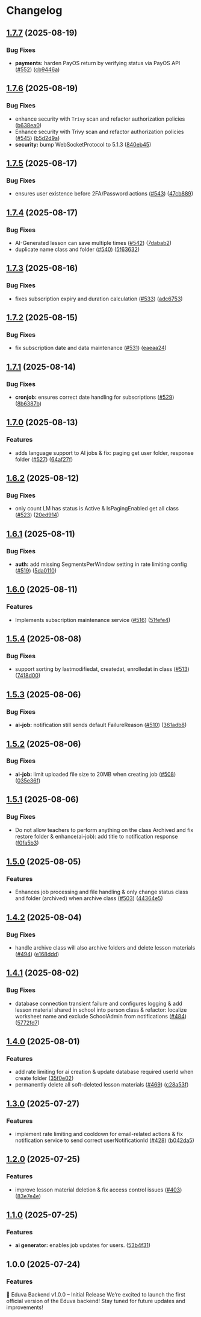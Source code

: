 # Changelog

## [1.7.7](https://github.com/tranduckhuy/eduva-backend/compare/v1.7.6...v1.7.7) (2025-08-19)


### Bug Fixes

* **payments:** harden PayOS return by verifying status via PayOS API ([#552](https://github.com/tranduckhuy/eduva-backend/issues/552)) ([cb9446a](https://github.com/tranduckhuy/eduva-backend/commit/cb9446ac4f55e69cfc33873494bd8ea322297924))

## [1.7.6](https://github.com/tranduckhuy/eduva-backend/compare/v1.7.5...v1.7.6) (2025-08-19)


### Bug Fixes

* enhance security with `Trivy` scan and refactor authorization policies ([b638ea0](https://github.com/tranduckhuy/eduva-backend/commit/b638ea067c990b77d91cd272ddac1f7cc879e6f3))
* Enhance security with Trivy scan and refactor authorization policies ([#545](https://github.com/tranduckhuy/eduva-backend/issues/545)) ([b5d2d9a](https://github.com/tranduckhuy/eduva-backend/commit/b5d2d9a1f15e37c616617e0aa9a54d87fdbc03f3))
* **security:** bump WebSocketProtocol to 5.1.3 ([840eb45](https://github.com/tranduckhuy/eduva-backend/commit/840eb45063ebaa8ee62e138c162cb9880e0273be))

## [1.7.5](https://github.com/tranduckhuy/eduva-backend/compare/v1.7.4...v1.7.5) (2025-08-17)


### Bug Fixes

* ensures user existence before 2FA/Password actions ([#543](https://github.com/tranduckhuy/eduva-backend/issues/543)) ([47cb889](https://github.com/tranduckhuy/eduva-backend/commit/47cb8897ad7c6aa83a9ba76e03fe410edf9a81c8))

## [1.7.4](https://github.com/tranduckhuy/eduva-backend/compare/v1.7.3...v1.7.4) (2025-08-17)


### Bug Fixes

* AI-Generated lesson can save multiple times ([#542](https://github.com/tranduckhuy/eduva-backend/issues/542)) ([7dabab2](https://github.com/tranduckhuy/eduva-backend/commit/7dabab251ff2f87fc7a5ef2ccfe06e6b48de8a7d))
* duplicate name class and folder  ([#540](https://github.com/tranduckhuy/eduva-backend/issues/540)) ([5f63632](https://github.com/tranduckhuy/eduva-backend/commit/5f63632aa3fba9290854fa50fc9b0e02cea67eb7))

## [1.7.3](https://github.com/tranduckhuy/eduva-backend/compare/v1.7.2...v1.7.3) (2025-08-16)


### Bug Fixes

* fixes subscription expiry and duration calculation ([#533](https://github.com/tranduckhuy/eduva-backend/issues/533)) ([adc6753](https://github.com/tranduckhuy/eduva-backend/commit/adc6753b9356c2222b1f9cc5ad6ecc3c1ebf7e94))

## [1.7.2](https://github.com/tranduckhuy/eduva-backend/compare/v1.7.1...v1.7.2) (2025-08-15)


### Bug Fixes

* fix subscription date and data maintenance ([#531](https://github.com/tranduckhuy/eduva-backend/issues/531)) ([eaeaa24](https://github.com/tranduckhuy/eduva-backend/commit/eaeaa24ab6b17dab17d1903c7a6e496850fcaee9))

## [1.7.1](https://github.com/tranduckhuy/eduva-backend/compare/v1.7.0...v1.7.1) (2025-08-14)


### Bug Fixes

* **cronjob:** ensures correct date handling for subscriptions ([#529](https://github.com/tranduckhuy/eduva-backend/issues/529)) ([8b6387b](https://github.com/tranduckhuy/eduva-backend/commit/8b6387b500473540246026ebcc716f7b83e78cfd))

## [1.7.0](https://github.com/tranduckhuy/eduva-backend/compare/v1.6.2...v1.7.0) (2025-08-13)


### Features

* adds language support to AI jobs & fix: paging get user folder, response folder ([#527](https://github.com/tranduckhuy/eduva-backend/issues/527)) ([64af27f](https://github.com/tranduckhuy/eduva-backend/commit/64af27fd61b470ca024650b803fe9bcd9a0052e4))

## [1.6.2](https://github.com/tranduckhuy/eduva-backend/compare/v1.6.1...v1.6.2) (2025-08-12)


### Bug Fixes

* only count LM has status is Active & IsPagingEnabled get all class ([#523](https://github.com/tranduckhuy/eduva-backend/issues/523)) ([20ed914](https://github.com/tranduckhuy/eduva-backend/commit/20ed9140593e4425aac04b60f30d80e2af3a2380))

## [1.6.1](https://github.com/tranduckhuy/eduva-backend/compare/v1.6.0...v1.6.1) (2025-08-11)


### Bug Fixes

* **auth:** add missing SegmentsPerWindow setting in rate limiting config ([#519](https://github.com/tranduckhuy/eduva-backend/issues/519)) ([5da0110](https://github.com/tranduckhuy/eduva-backend/commit/5da01101413c30d6cf93cb39e32ca45bbd7c44fe))

## [1.6.0](https://github.com/tranduckhuy/eduva-backend/compare/v1.5.4...v1.6.0) (2025-08-11)


### Features

* Implements subscription maintenance service  ([#516](https://github.com/tranduckhuy/eduva-backend/issues/516)) ([51fefe4](https://github.com/tranduckhuy/eduva-backend/commit/51fefe4619c6c30ea2b2f1faa5d26ce118a0d6c7))

## [1.5.4](https://github.com/tranduckhuy/eduva-backend/compare/v1.5.3...v1.5.4) (2025-08-08)


### Bug Fixes

* support sorting by lastmodifiedat, createdat, enrolledat in class ([#513](https://github.com/tranduckhuy/eduva-backend/issues/513)) ([7418d00](https://github.com/tranduckhuy/eduva-backend/commit/7418d002c58e9684a4f373870f251bea64d39f8a))

## [1.5.3](https://github.com/tranduckhuy/eduva-backend/compare/v1.5.2...v1.5.3) (2025-08-06)


### Bug Fixes

* **ai-job:** notification still sends default FailureReason ([#510](https://github.com/tranduckhuy/eduva-backend/issues/510)) ([361adb8](https://github.com/tranduckhuy/eduva-backend/commit/361adb84a3be94208f5ec8893c14a7c19e5d2c06))

## [1.5.2](https://github.com/tranduckhuy/eduva-backend/compare/v1.5.1...v1.5.2) (2025-08-06)


### Bug Fixes

* **ai-job:** limit uploaded file size to 20MB when creating job ([#508](https://github.com/tranduckhuy/eduva-backend/issues/508)) ([035e36f](https://github.com/tranduckhuy/eduva-backend/commit/035e36f0bc5a91adbf2f078d3eed85c73626d780))

## [1.5.1](https://github.com/tranduckhuy/eduva-backend/compare/v1.5.0...v1.5.1) (2025-08-06)


### Bug Fixes

* Do not allow teachers to perform anything on the class Archived and fix restore folder & enhance(ai-job): add title to notification response ([f0fa5b3](https://github.com/tranduckhuy/eduva-backend/commit/f0fa5b3af8afcba3b132272e5f64f9faadd14239))

## [1.5.0](https://github.com/tranduckhuy/eduva-backend/compare/v1.4.2...v1.5.0) (2025-08-05)


### Features

* Enhances job processing and file handling & only change status class and folder (archived) when archive class ([#503](https://github.com/tranduckhuy/eduva-backend/issues/503)) ([44364e5](https://github.com/tranduckhuy/eduva-backend/commit/44364e5b336bed5228345604f237df60bf989167))

## [1.4.2](https://github.com/tranduckhuy/eduva-backend/compare/v1.4.1...v1.4.2) (2025-08-04)


### Bug Fixes

* handle archive class will also archive folders and delete lesson materials ([#494](https://github.com/tranduckhuy/eduva-backend/issues/494)) ([e168ddd](https://github.com/tranduckhuy/eduva-backend/commit/e168dddfd7c427072f18b14f347d565a1ee1fd90))

## [1.4.1](https://github.com/tranduckhuy/eduva-backend/compare/v1.4.0...v1.4.1) (2025-08-02)


### Bug Fixes

* database connection transient failure and configures logging & add lesson material shared in school into person class & refactor: localize worksheet name and exclude SchoolAdmin from notifications ([#484](https://github.com/tranduckhuy/eduva-backend/issues/484))  ([5772fd7](https://github.com/tranduckhuy/eduva-backend/commit/5772fd70c2f12ee101b8518665de92063765dcad))

## [1.4.0](https://github.com/tranduckhuy/eduva-backend/compare/v1.3.0...v1.4.0) (2025-08-01)


### Features

* add rate limiting for ai creation & update database required userId when create folder ([35f0e02](https://github.com/tranduckhuy/eduva-backend/commit/35f0e021a42c95c6ee61b125f05a2a037ef27fec))
* permanently delete all soft-deleted lesson materials ([#469](https://github.com/tranduckhuy/eduva-backend/issues/469)) ([c28a53f](https://github.com/tranduckhuy/eduva-backend/commit/c28a53fe3968cd923e9a0b43556f6430f2e82812))

## [1.3.0](https://github.com/tranduckhuy/eduva-backend/compare/v1.2.0...v1.3.0) (2025-07-27)


### Features

* implement rate limiting and cooldown for email-related actions & fix notification service to send correct userNotificationId ([#428](https://github.com/tranduckhuy/eduva-backend/issues/428)) ([b042da5](https://github.com/tranduckhuy/eduva-backend/commit/b042da5392315af8f9cfcb1c0f6bd5d0371a21d3))

## [1.2.0](https://github.com/tranduckhuy/eduva-backend/compare/v1.1.0...v1.2.0) (2025-07-25)


### Features

* improve lesson material deletion & fix access control issues ([#403](https://github.com/tranduckhuy/eduva-backend/issues/403)) ([83e7e4e](https://github.com/tranduckhuy/eduva-backend/commit/83e7e4e6968c0bbbd4dca6d3b1074f388a49af7c))

## [1.1.0](https://github.com/tranduckhuy/eduva-backend/compare/v1.0.0...v1.1.0) (2025-07-25)


### Features

* **ai generator:** enables job updates for users. ([53b4f31](https://github.com/tranduckhuy/eduva-backend/commit/53b4f31ea7386fe9e0f6e7d2690aaf2c6969c0f1))

## 1.0.0 (2025-07-24)


### Features
🚀 Eduva Backend v1.0.0 – Initial Release
We’re excited to launch the first official version of the Eduva backend!
Stay tuned for future updates and improvements!
